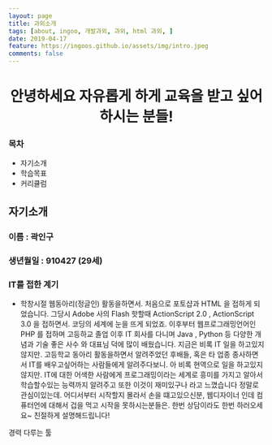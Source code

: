 ```yaml
---
layout: page
title: 과외소개
tags: [about, ingoo, 개발과외, 과외, html 과외, ]
date: 2019-04-17
feature: https://ingoos.github.io/assets/img/intro.jpeg
comments: false
---
```

    
<center><h1><b>안녕하세요</b> 자유롭게 하게 교육을 받고 싶어하시는 분들!</h1></center>

### 목차
* 자기소개
* 학습목표
* 커리큘럼

## 자기소개

### 이름 : 곽인구
### 생년월일 : 910427 (29세)
### IT를 접한 계기
- 학창시절 웹동아리(정글인) 활동을하면서. 처음으로 포토샵과 HTML 을 접하게 되었습니다.
그당시 Adobe 사의 Flash 핫할때 ActionScript 2.0 , ActionScript 3.0 을 접하면서.
코딩의 세계에 눈을 뜨게 되었죠. 이후부터 웹프로그래밍언어인 PHP 를 접하며 고등하교 졸업 이후 
IT 회사를 다니며 Java , Python 등 다양한 개념과 기술 좋은 사수 와 대표님 덕에 많이 배웠습니다.
지금은 비록 IT 일을 하고있지않지만. 고등학교 동아리 활동을하면서 알려주었던 후배들, 혹은
타 업종 종사하면서 IT를 배우고싶어하는 사람들에게 알려주다보니. 아 비록 현역으로 일을 하고있지않지만.
IT에 대한 어색한 사람에게 프로그래밍이라는 세계로 흥미를 가지고 알아서 학습할수있는 능력까지 
알려주고 또한 이것이 재미있구나 라고 느꼈습니다 정말로 관심이있는데. 어디서부터 시작할지 몰라서
손을 떄고있으신분, 웹디자이너 인데 컴퓨터언에 대해서 겁을 먹고 시작을 못하시는분들은. 
한번 상담이라도 한번 하러오세요~ 친절하게 설명해드립니다!

경력
다루는 툴



<!--


## Features
* Minimal, you can focus on your content
* Responsive
* Disqus integration
* Syntax highlighting
* Optional post image
* Social icons
* Page for sharing projects
* Optional background image
* Simple navigation menu
* MathJax support

## Preview

{% capture images %}
    https://cloud.githubusercontent.com/assets/754514/14509720/61c61058-01d6-11e6-93ab-0918515ecd56.png
    https://cloud.githubusercontent.com/assets/754514/14509716/61ac6c8e-01d6-11e6-879f-8308883de790.png
{% endcapture %}
{% include gallery images=images caption="Screenshots of Moon Theme" cols=2 %}

See a [live version of Moon](http://taylantatli.github.io/Moon) hosted on GitHub.

## Getting Started

To learn how to install and use this theme check out the [Setup Guide](http://taylantatli.me/Moon/moon-theme/) for more information.
      
[Install Moon](https://github.com/TaylanTatli/Moon){: .btn}
-->
